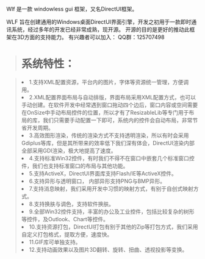 Wlf 是一款 windowless gui 框架，又名DirectUI框架。

WLF 旨在创建通用的Windows桌面DirectUI界面引擎，开发之初用于一款即时通讯系统，经过多年的开发已经非常成熟，现开源。
开源的目的是更好的推动此框架在3D方面的支持能力。
有兴趣者可以加入：
QQ群：125707498


> <h1>系统特性：</h1>
> <ul>
<blockquote><li><span>1.</span>支持XML配置资源，平台内的图片，字体等资源统一管理，方便调用。</li>
<li><span>2.</span>XML配置界面布局与自动排版，界面布局采用XML配置方式，也可以手动创建。在软件开发中经常遇到窗口拖动四个边后，窗口内容或空间需要在OnSize中手动布局控件的位置，所以才有了ResizableLib等专门用于布局的库，我们只需要手动配置一下即可，系统内的控件会自动布局，非常节省开发周期。</li>
<li><span>3.</span>高效图形渲染，传统的渲染方式不支持透明渲染，所以有时会采用Gdiplus等库，但是其所带来的效率低下我们深有体会，DirectUI渲染内部全部采用GDI渲染，极大地提高了速度。</li>
<li><span>4.</span>支持标准Win32控件，有时我们不得不在窗口中嵌套几个标准窗口控件，我们也支持标准窗口的布局与其他功能。</li>
<li><span>5.</span>支持ActiveX，DirectUI界面库支持Flash/IE等ActiveX控件。</li>
<li><span>6.</span>支持异形与透明窗口， 内部异形支持PNG与BMP异形。</li>
<li><span>7.</span>支持消息映射，我们采用开发中习惯的映射方式，有别于自创式映射方式。</li>
<li><span>8.</span>支持换肤与调色，支持软件换肤。</li>
<li><span>9.</span>全部Win32控件支持，丰富的办公及工业控件，包括比较复杂的树形等控件，及Outlook、Chart等控件。</li>
<li><span>10.</span>支持资源打包，DirectUI打包有别于其他的Zip等打包方式，我们采用自定义打包格式，提取方便，速度快。</li>
<li><span>11.</span>GIF库可单独支持。</li>
<li><span>12.</span>支持动画效果以及图片3D翻转、旋转、扭曲、透视投影等变换。</li>
</blockquote><blockquote></ul>